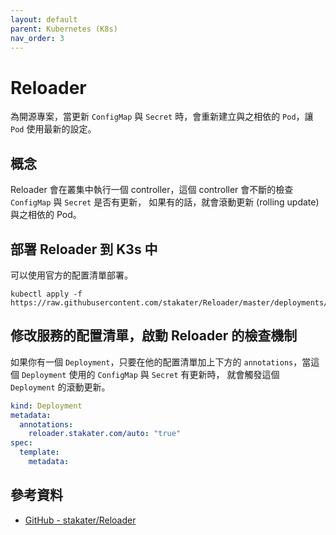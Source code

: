 ```yaml
---
layout: default
parent: Kubernetes (K8s)
nav_order: 3
---
```


# Reloader

為開源專案，當更新 `ConfigMap` 與 `Secret` 時，會重新建立與之相依的 `Pod`，讓 `Pod` 使用最新的設定。

## 概念

Reloader 會在叢集中執行一個 controller，這個 controller 會不斷的檢查 `ConfigMap` 與 `Secret` 是否有更新，
如果有的話，就會滾動更新 (rolling update) 與之相依的 Pod。

## 部署 Reloader 到 K3s 中

可以使用官方的配置清單部署。

```shell
kubectl apply -f https://raw.githubusercontent.com/stakater/Reloader/master/deployments/kubernetes/reloader.yaml
```

## 修改服務的配置清單，啟動 Reloader 的檢查機制

如果你有一個 `Deployment`，只要在他的配置清單加上下方的 `annotations`，當這個 `Deployment` 使用的 `ConfigMap` 與 `Secret` 有更新時，
就會觸發這個 `Deployment` 的滾動更新。

```yaml
kind: Deployment
metadata:
  annotations:
    reloader.stakater.com/auto: "true"
spec:
  template:
    metadata:
```

## 參考資料

- [GitHub - stakater/Reloader](https://github.com/stakater/Reloader)
